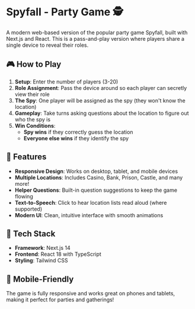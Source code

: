 # Spyfall - Party Game 🕵️

A modern web-based version of the popular party game Spyfall, built with Next.js and React. This is a pass-and-play version where players share a single device to reveal their roles.

## 🎮 How to Play

1. **Setup**: Enter the number of players (3-20)
2. **Role Assignment**: Pass the device around so each player can secretly view their role
3. **The Spy**: One player will be assigned as the spy (they won't know the location)
4. **Gameplay**: Take turns asking questions about the location to figure out who the spy is
5. **Win Conditions**: 
   - **Spy wins** if they correctly guess the location
   - **Everyone else wins** if they identify the spy

## 🎯 Features

- **Responsive Design**: Works on desktop, tablet, and mobile devices
- **Multiple Locations**: Includes Casino, Bank, Prison, Castle, and many more!
- **Helper Questions**: Built-in question suggestions to keep the game flowing
- **Text-to-Speech**: Click to hear location lists read aloud (where supported)
- **Modern UI**: Clean, intuitive interface with smooth animations


## 🔧 Tech Stack

- **Framework**: Next.js 14
- **Frontend**: React 18 with TypeScript
- **Styling**: Tailwind CSS

## 📱 Mobile-Friendly

The game is fully responsive and works great on phones and tablets, making it perfect for parties and gatherings!
